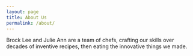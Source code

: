 ```yaml
---
layout: page
title: About Us
permalink: /about/
---
```


Brock Lee and Julie Ann are a team of chefs, crafting our skills over decades of inventive recipes, then eating the innovative things we made.
